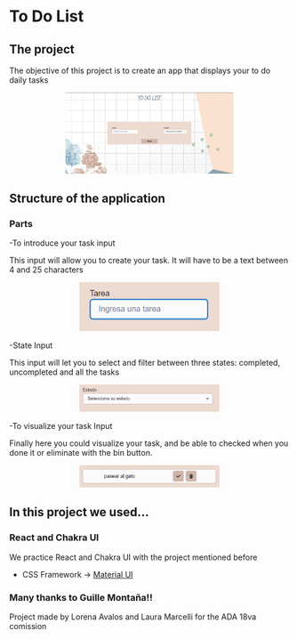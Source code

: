 # **To Do List**

## The project

The objective of this project is to create an app that displays your to do daily tasks

<p align="center"> 
    <img src="./src/assets/imagen-3.png" style="width: 60%;" alt=""/>
</p>

## Structure of the application

### Parts

-To introduce your task input

This input will allow you to create your task. It will have to be a text between 4 and 25 characters

<p align="center"> 
    <img src="./src/assets/imagen-4.png" style="width: 50%;" alt="">
</p>


-State Input

This input will let you to select and filter between three states: completed, uncompleted and all the tasks

<p align="center"> 
    <img src="./src/assets/imagen-5.png" style="width: 50%;" alt="">
</p>


-To visualize your task Input

Finally here you could visualize your task, and be able to checked when you done it or eliminate with the bin button.

<p align="center"> 
    <img src="./src/assets/imagen-6.png" style="width: 50%;" alt="">
</p>

## In this project we used...

### React and Chakra UI

We practice React and Chakra UI with the project mentioned before

-   CSS Framework -> [Material UI](https://mui.com/material-ui/)



### Many thanks to Guille Montaña!!



<p> Project made by Lorena Avalos and Laura Marcelli for the ADA 18va comission </p>